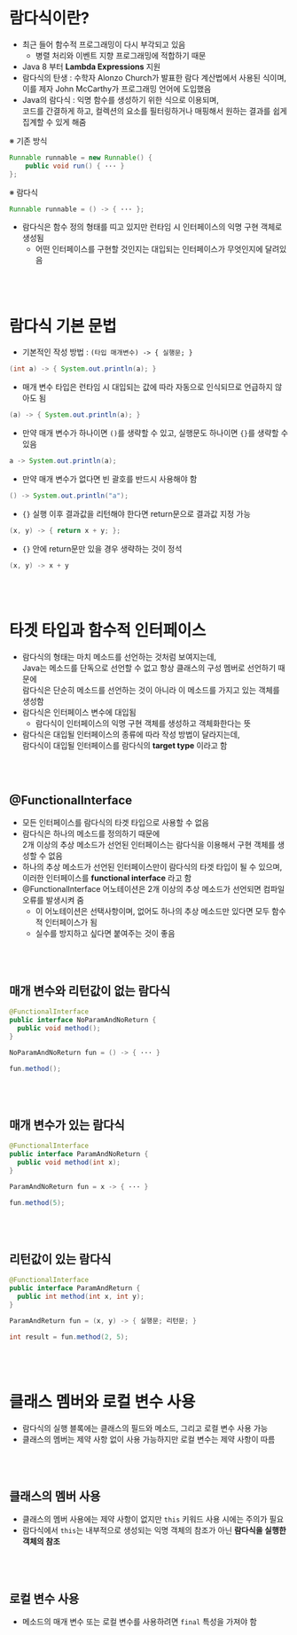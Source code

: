 # 람다식이란?

- 최근 들어 함수적 프로그래밍이 다시 부각되고 있음
  - 병렬 처리와 이벤트 지향 프로그래밍에 적합하기 때문
- Java 8 부터 **Lambda Expressions** 지원
- 람다식의 탄생 : 수학자 Alonzo Church가 발표한 람다 계산법에서 사용된 식이며,<br>이를 제자 John McCarthy가 프로그래밍 언어에 도입했음
- Java의 람다식 : 익명 함수를 생성하기 위한 식으로 이용되며,<br>코드를 간결하게 하고, 컬렉션의 요소를 필터링하거나 매핑해서 원하는 결과를 쉽게 집계할 수 있게 해줌

※ 기존 방식

```java
Runnable runnable = new Runnable() {
    public void run() { ··· }
};
```

※ 람다식

```java
Runnable runnable = () -> { ··· };
```

- 람다식은 함수 정의 형태를 띠고 있지만 런타임 시 인터페이스의 익명 구현 객체로 생성됨
  - 어떤 인터페이스를 구현할 것인지는 대입되는 인터페이스가 무엇인지에 달려있음

<br>
<br>

# 람다식 기본 문법

- 기본적인 작성 방법 : `(타입 매개변수) -> { 실행문; }`

```java
(int a) -> { System.out.println(a); }
```

- 매개 변수 타입은 런타임 시 대입되는 값에 따라 자동으로 인식되므로 언급하지 않아도 됨

```java
(a) -> { System.out.println(a); }
```

- 만약 매개 변수가 하나이면 `()`를 생략할 수 있고, 실행문도 하나이면 `{}`를 생략할 수 있음

```java
a -> System.out.println(a);
```

- 만약 매개 변수가 없다면 빈 괄호를 반드시 사용해야 함

```java
() -> System.out.println("a");
```

- `{}` 실행 이후 결과값을 리턴해야 한다면 return문으로 결과값 지정 가능

```java
(x, y) -> { return x + y; };
```

- `{}` 안에 return문만 있을 경우 생략하는 것이 정석

```java
(x, y) -> x + y
```

<br>
<br>

# 타겟 타입과 함수적 인터페이스

- 람다식의 형태는 마치 메소드를 선언하는 것처럼 보여지는데,<br>Java는 메소드를 단독으로 선언할 수 없고 항상 클래스의 구성 멤버로 선언하기 때문에<br>람다식은 단순히 메소드를 선언하는 것이 아니라 이 메소드를 가지고 있는 객체를 생성함
- 람다식은 인터페이스 변수에 대입됨
  - 람다식이 인터페이스의 익명 구현 객체를 생성하고 객체화한다는 뜻
- 람다식은 대입될 인터페이스의 종류에 따라 작성 방법이 달라지는데,<br>람다식이 대입될 인터페이스를 람다식의 **target type** 이라고 함

<br>
<br>

## @FunctionalInterface

- 모든 인터페이스를 람다식의 타겟 타입으로 사용할 수 없음
- 람다식은 하나의 메소드를 정의하기 때문에<br>2개 이상의 추상 메소드가 선언된 인터페이스는 람다식을 이용해서 구현 객체를 생성할 수 없음
- 하나의 추상 메소드가 선언된 인터페이스만이 람다식의 타겟 타입이 될 수 있으며,<br>이러한 인터페이스를 **functional interface** 라고 함
- @FunctionalInterface 어노테이션은 2개 이상의 추상 메소드가 선언되면 컴파일 오류를 발생시켜 줌
  - 이 어노테이션은 선택사항이며, 없어도 하나의 추상 메소드만 있다면 모두 함수적 인터페이스가 됨
  - 실수를 방지하고 싶다면 붙여주는 것이 좋음

<br>
<br>

## 매개 변수와 리턴값이 없는 람다식

```java
@FunctionalInterface
public interface NoParamAndNoReturn {
  public void method();
}
```

```java
NoParamAndNoReturn fun = () -> { ··· }
```

```java
fun.method();
```

<br>
<br>

## 매개 변수가 있는 람다식

```java
@FunctionalInterface
public interface ParamAndNoReturn {
  public void method(int x);
}
```

```java
ParamAndNoReturn fun = x -> { ··· }
```

```java
fun.method(5);
```

<br>
<br>

## 리턴값이 있는 람다식

```java
@FunctionalInterface
public interface ParamAndReturn {
  public int method(int x, int y);
}
```

```java
ParamAndReturn fun = (x, y) -> { 실행문; 리턴문; }
```

```java
int result = fun.method(2, 5);
```

<br>
<br>

# 클래스 멤버와 로컬 변수 사용

- 람다식의 실행 블록에는 클래스의 필드와 메소드, 그리고 로컬 변수 사용 가능
- 클래스의 멤버는 제약 사항 없이 사용 가능하지만 로컬 변수는 제약 사항이 따름

<br>
<br>

## 클래스의 멤버 사용

- 클래스의 멤버 사용에는 제약 사항이 없지만 `this` 키워드 사용 시에는 주의가 필요
- 람다식에서 `this`는 내부적으로 생성되는 익명 객체의 참조가 아닌 **람다식을 실행한 객체의 참조**

<br>
<br>

## 로컬 변수 사용

- 메소드의 매개 변수 또는 로컬 변수를 사용하려면 `final` 특성을 가져야 함

